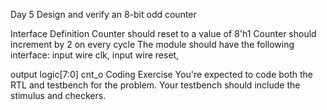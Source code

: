 Day 5
Design and verify an 8-bit odd counter

Interface Definition
Counter should reset to a value of 8'h1
Counter should increment by 2 on every cycle
The module should have the following interface:
input     wire        clk,
input     wire        reset,

output    logic[7:0]  cnt_o
Coding Exercise
You're expected to code both the RTL and testbench for the problem. Your testbench should include the stimulus and checkers.
